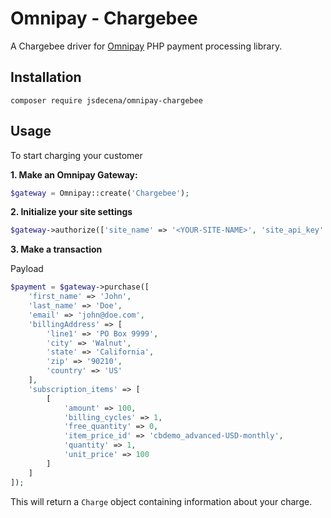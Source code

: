 # Omnipay - Chargebee

A Chargebee driver for [Omnipay](https://omnipay.thephpleague.com/) PHP payment processing library.

## Installation

```
composer require jsdecena/omnipay-chargebee
```

## Usage

To start charging your customer

**1. Make an Omnipay Gateway:**

```php
$gateway = Omnipay::create('Chargebee');
```

**2. Initialize your site settings**
```php
$gateway->authorize(['site_name' => '<YOUR-SITE-NAME>', 'site_api_key' => '<YOUR-API-KEY>']);
```

**3. Make a transaction**

Payload
```php
$payment = $gateway->purchase([
    'first_name' => 'John',
    'last_name' => 'Doe',
    'email' => 'john@doe.com',
    'billingAddress' => [
        'line1' => 'PO Box 9999',
        'city' => 'Walnut',
        'state' => 'California',
        'zip' => '90210',
        'country' => 'US'
    ],
    'subscription_items' => [
        [
            'amount' => 100,
            'billing_cycles' => 1,
            'free_quantity' => 0,
            'item_price_id' => 'cbdemo_advanced-USD-monthly',
            'quantity' => 1,
            'unit_price' => 100
        ]
    ]
]);
```
This will return a `Charge` object containing information about your charge.
